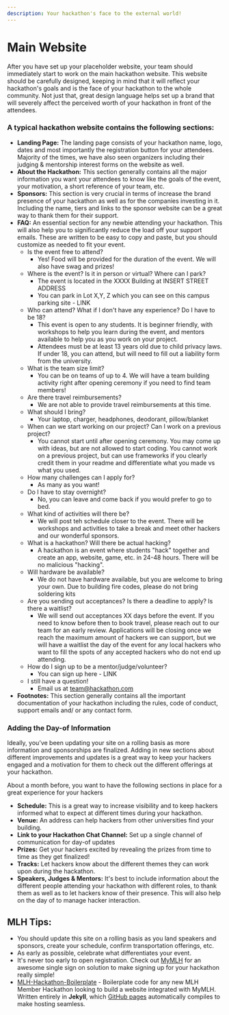 ```yaml
---
description: Your hackathon's face to the external world!
---
```


# Main Website

After you have set up your placeholder website, your team should immediately start to work on the main hackathon website. This website should be carefully designed, keeping in mind that it will reflect your hackathon's goals and is the face of your hackathon to the whole community. Not just that, great design language helps set up a brand that will severely affect the perceived worth of your hackathon in front of the attendees.

### A typical hackathon website contains the following sections:

* **Landing Page:** The landing page consists of your hackathon name, logo, dates and most importantly the registration button for your attendees. Majority of the times, we have also seen organizers including their judging & mentorship interest forms on the website as well.
* **About the Hackathon:** This section generally contains all the major information you want your attendees to know like the goals of the event, your motivation, a short reference of your team, etc.
* **Sponsors:** This section is very crucial in terms of increase the brand presence of your hackathon as well as for the companies investing in it. Including the name, tiers and links to the sponsor website can be a great way to thank them for their support.
* **FAQ:** An essential section for any newbie attending your hackathon. This will also help you to significantly reduce the load off your support emails. These are written to be easy to copy and paste, but you should customize as needed to fit your event.&#x20;
  * Is the event free to attend?
    * Yes! Food will be provided for the duration of the event. We will also have swag and prizes!
  * Where is the event? Is it in person or virtual? Where can I park?
    * The event is located in the XXXX Building at INSERT STREET ADDRESS
    * You can park in Lot X,Y, Z which you can see on this campus parking site - LINK
  * Who can attend? What if I don't have any experience? Do I have to be 18?
    * This event is open to any students. It is beginner friendly, with workshops to help you learn during the event, and mentors available to help you as you work on your project.&#x20;
    * Attendees must be at least 13 years old due to child privacy laws. If under 18, you can attend, but will need to fill out a liability form from the university.&#x20;
  * What is the team size limit?
    * You can be on teams of up to 4. We will have a team building activity right after opening ceremony if you need to find team members!
  * Are there travel reimbursements?
    * We are not able to provide travel reimbursements at this time.
  * What should I bring?
    * Your laptop, charger, headphones, deodorant, pillow/blanket
  * When can we start working on our project? Can I work on a previous project?
    * You cannot start until after opening ceremony. You may come up with ideas, but are not allowed to start coding. You cannot work on a previous project, but can use frameworks if you clearly credit them in your readme and differentiate what you made vs what you used.&#x20;
  * How many challenges can I apply for?
    * As many as you want!
  * Do I have to stay overnight?
    * No, you can leave and come back if you would prefer to go to bed.&#x20;
  * What kind of activities will there be?
    * We will post teh schedule closer to the event. There will be workshops and activities to take a break and meet other hackers and our wonderful sponsors.&#x20;
  * What is a hackathon? Will there be actual hacking?
    * A hackathon is an event where students "hack" together and create an app, website, game, etc. in 24-48 hours. There will be no malicious "hacking".&#x20;
  * Will hardware be available?
    * We do not have hardware available, but you are welcome to bring your own. Due to building fire codes, please do not bring soldering kits
  * Are you sending out acceptances? Is there a deadline to apply? Is there a waitlist?
    * We will send out acceptances XX days before the event. If you need to know before then to book travel, please reach out to our team for an early review. Applications will be closing once we reach the maximum amount of hackers we can support, but we will have a waitlist the day of the event for any local hackers who want to fill the spots of any accepted hackers who do not end up attending.
  * How do I sign up to be a mentor/judge/volunteer?
    * You can sign up here - LINK
  * I still have a question!
    * Email us at team@hackathon.com
* **Footnotes:** This section generally contains all the important documentation of your hackathon including the rules, code of conduct, support emails and/ or any contact form.&#x20;

### Adding the Day-of Information

Ideally, you’ve been updating your site on a rolling basis as more information and sponsorships are finalized. Adding in new sections about different improvements and updates is a great way to keep your hackers engaged and a motivation for them to check out the different offerings at your hackathon.

About a month before, you want to have the following sections in place for a great experience for your hackers

* **Schedule:** This is a great way to increase visibility and to keep hackers informed what to expect at different times during your hackathon.
* **Venue:** An address can help hackers from other universities find your building.&#x20;
* **Link to your Hackathon Chat Channel:** Set up a single channel of communication for day-of updates
* **Prizes:** Get your hackers excited by revealing the prizes from time to time as they get finalized!
* **Tracks:** Let hackers know about the different themes they can work upon during the hackathon.
* **Speakers, Judges & Mentors:** It's best to include information about the different people attending your hackathon with different roles, to thank them as well as to let hackers know of their presence. This will also help on the day of to manage hacker interaction.

## **MLH Tips:**

* You should update this site on a rolling basis as you land speakers and sponsors, create your schedule, confirm transportation offerings, etc.
* As early as possible, celebrate what differentiates your event.
* It's never too early to open registration. Check out [MyMLH](http://my.mlh.io) for an awesome single sign on solution to make signing up for your hackathon really simple!
* [MLH-Hackathon-Boilerplate](https://github.com/MLH/mlh-hackathon-boilerplate) - Boilerplate code for any new MLH Member Hackathon looking to build a website integrated with MyMLH. Written entirely in **Jekyll**, which [GitHub pages](https://pages.github.com/) automatically compiles to make hosting seamless.
